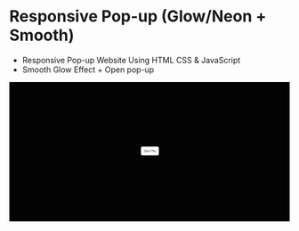 # Responsive Pop-up (Glow/Neon + Smooth)
- Responsive Pop-up Website Using HTML CSS & JavaScript
- Smooth Glow Effect + Open pop-up
  
![preview img](/preview.png)
